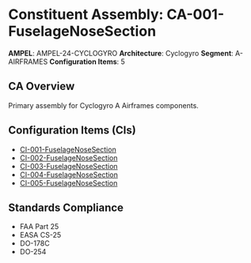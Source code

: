 # Constituent Assembly: CA-001-FuselageNoseSection

**AMPEL**: AMPEL-24-CYCLOGYRO
**Architecture**: Cyclogyro
**Segment**: A-AIRFRAMES
**Configuration Items**: 5

## CA Overview
Primary assembly for Cyclogyro A Airframes components.

## Configuration Items (CIs)
- [CI-001-FuselageNoseSection](./CI-001-001-FuselageNoseSection/)
- [CI-002-FuselageNoseSection](./CI-002-001-FuselageNoseSection/)
- [CI-003-FuselageNoseSection](./CI-003-001-FuselageNoseSection/)
- [CI-004-FuselageNoseSection](./CI-004-001-FuselageNoseSection/)
- [CI-005-FuselageNoseSection](./CI-005-001-FuselageNoseSection/)
## Standards Compliance
- FAA Part 25
- EASA CS-25
- DO-178C
- DO-254
